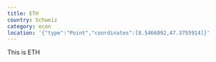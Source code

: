 ```yaml
---
title: ETH
country: Schweiz
category: econ
location: '{"type":"Point","coordinates":[8.5466092,47.3755914]}'
---
```

This is ETH